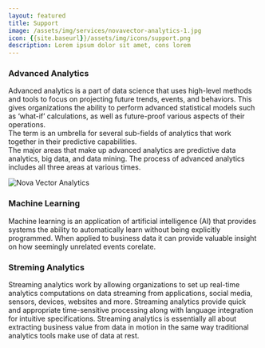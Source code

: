 ```yaml
---
layout: featured
title: Support
image: /assets/img/services/novavector-analytics-1.jpg
icon: {{site.baseurl}}/assets/img/icons/support.png
description: Lorem ipsum dolor sit amet, cons lorem
---
```


<div class="row">
    <div class="col-md-12">
        <div class="service-details mb-40">
            <h3>Advanced Analytics</h3>
            <p>Advanced analytics is a part of data science that uses high-level methods and tools to focus on projecting future trends, events, and behaviors. This gives organizations the ability to perform advanced statistical models such as ‘what-if’ calculations, as well as future-proof various aspects of their operations.
            <br>The term is an umbrella for several sub-fields of analytics that work together in their predictive capabilities.
            <br>The major areas that make up advanced analytics are predictive data analytics, big data, and data mining. The process of advanced analytics includes all three areas at various times.</p>
        </div>
    </div>
</div>
<div class="row">
    <div class="col-xl-6 col-lg-12">
        <div class="s-details-img mb-30">
            <img src="{{site.baseurl}}/assets/img/service/details/novavector-analytics-2.jpg" alt="Nova Vector Analytics">
        </div>
    </div>
    <div class="col-xl-6 col-lg-12">
        <div class="service-details mb-40">
            <h3>Machine Learning</h3>
            <p>Machine learning is an application of artificial intelligence (AI) that provides systems the ability to automatically learn without being explicitly programmed. When applied to business data it can provide valuable insight on how seemingly unrelated events corelate.
            </p>
        </div>
    </div>
</div>
<div class="service-details mb-30">
    <h3>Streming Analytics</h3>
    <p>Streaming analytics work by allowing organizations to set up real-time analytics computations on data streaming from applications, social media, sensors, devices, websites and more. Streaming analytics provide quick and appropriate time-sensitive processing along with language integration for intuitive specifications.
    Streaming analytics is essentially all about extracting business value from data in motion in the same way traditional analytics tools make use of data at rest.
    </p>
</div>
